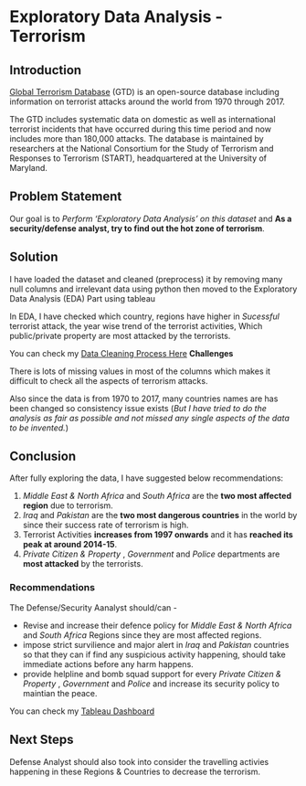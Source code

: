 # Exploratory Data Analysis - Terrorism

## Introduction

[Global Terrorism Database](https://bit.ly/2TK5Xn5) (GTD) is an open-source database including information on terrorist attacks around the world from 1970 through 2017. 

The GTD includes systematic data on domestic as well as international terrorist incidents that have occurred during this time period and now includes more than 180,000 attacks. The database is maintained by researchers at the National Consortium for the Study of Terrorism and Responses to Terrorism (START), headquartered at the University of Maryland.
## Problem Statement

Our goal is to _Perform ‘Exploratory Data Analysis’ on this dataset_ and __As a security/defense analyst, try to find out the hot zone of terrorism__.

## Solution

I have loaded the dataset and cleaned (preprocess) it  by removing many null columns and irrelevant data using python then moved to the Exploratory Data Analysis (EDA) Part using tableau

In EDA, I have checked which country, regions have higher in _Sucessful_ terrorist attack, the year wise trend of the terrorist activities, Which public/private property are most attacked by the terrorists.

You can check my [Data Cleaning Process Here](https://github.com/IronStark007/Data-Analyst-Portfolio/blob/master/Exploratory%20Data%20Analysis%20-%20Terrorism/Data_Cleaning_Terrorism.ipynb)
__Challenges__

There is lots of missing values in most of the columns which makes it difficult to check all the aspects of terrorism attacks. 

Also since the data is from 1970 to 2017, many countries names are has been changed so consistency issue exists 
(_But I have tried to do the analysis as fair as possible and not missed any single aspects of the data to be invented._) 

## Conclusion

After fully exploring the data, I have suggested below recommendations:

1. _Middle East & North Africa_ and _South Africa_ are the __two most affected region__ due to terrorism.
2. _Iraq_ and _Pakistan_ are the __two most dangerous countries__ in the world by since their success rate of terrorism is high.
3. Terrorist Activities __increases from 1997 onwards__ and it has __reached its peak at around 2014-15__.
4. _Private Citizen & Property_ , _Government_ and _Police_ departments are __most attacked__ by the terrorists.


### Recommendations
The Defense/Security Aanalyst should/can - 
- Revise and increase their defence policy for _Middle East & North Africa_ and _South Africa_ Regions since they are most affected regions.
- impose strict survilience and major alert in _Iraq_ and _Pakistan_ countries so that they can if find any suspicious activity happening, should take immediate actions before any harm happens.
- provide helpline and bomb squad support for every _Private Citizen & Property_ , _Government_ and _Police_ and increase its security policy to maintian the peace.

You can check my [Tableau Dashboard](https://github.com/IronStark007/Data-Analyst-Portfolio/blob/master/Exploratory%20Data%20Analysis%20-%20Terrorism/EDA%20Analysis-Terrorism.png)


<!-- You can check my Presentation - [Here](https://docs.google.com/presentation/d/1lFHJKADEmFr5k7nHMkYPuCs6T6EQmXsY1LFQYwqIldM/edit?usp=sharing) -->

## Next Steps

Defense Analyst should also took into consider the travelling activies happening in these Regions & Countries to decrease the terrorism.
